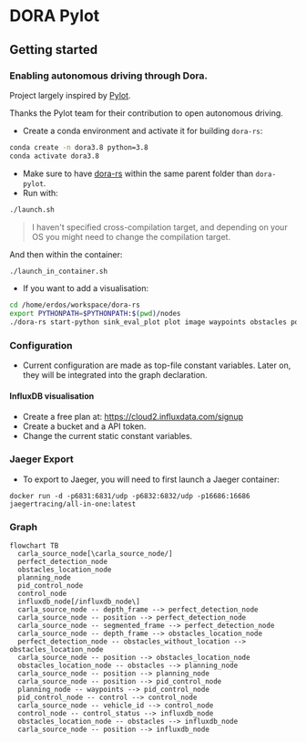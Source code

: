 # DORA Pylot
## Getting started
### Enabling autonomous driving through Dora.

Project largely inspired by [Pylot](https://github.com/erdos-project/pylot).

Thanks the Pylot team for their contribution to open autonomous driving.

- Create a conda environment and activate it for building `dora-rs`:
```bash
conda create -n dora3.8 python=3.8
conda activate dora3.8
```
- Make sure to have [dora-rs](https://github.com/futurewei-tech/dora-rs) within the same parent folder than `dora-pylot`.
- Run with:
```bash
./launch.sh
```
> I haven't specified cross-compilation target, and depending on your OS you might need to change the compilation target.

And then within the container:
```bash
./launch_in_container.sh
```

- If you want to add a visualisation:

```bash
cd /home/erdos/workspace/dora-rs
export PYTHONPATH=$PYTHONPATH:$(pwd)/nodes
./dora-rs start-python sink_eval_plot plot image waypoints obstacles pose &
```

### Configuration

- Current configuration are made as top-file constant variables. Later on, they will be integrated into the graph declaration.

#### InfluxDB visualisation

- Create a free plan at:  https://cloud2.influxdata.com/signup
- Create a bucket and a API token.
- Change the current static constant variables.

### Jaeger Export

- To export to Jaeger, you will need to first launch a Jaeger container:
```
docker run -d -p6831:6831/udp -p6832:6832/udp -p16686:16686 jaegertracing/all-in-one:latest
```

### Graph

```mermaid
flowchart TB
  carla_source_node[\carla_source_node/]
  perfect_detection_node
  obstacles_location_node
  planning_node
  pid_control_node
  control_node
  influxdb_node[/influxdb_node\]
  carla_source_node -- depth_frame --> perfect_detection_node
  carla_source_node -- position --> perfect_detection_node
  carla_source_node -- segmented_frame --> perfect_detection_node
  carla_source_node -- depth_frame --> obstacles_location_node
  perfect_detection_node -- obstacles_without_location --> obstacles_location_node
  carla_source_node -- position --> obstacles_location_node
  obstacles_location_node -- obstacles --> planning_node
  carla_source_node -- position --> planning_node
  carla_source_node -- position --> pid_control_node
  planning_node -- waypoints --> pid_control_node
  pid_control_node -- control --> control_node
  carla_source_node -- vehicle_id --> control_node
  control_node -- control_status --> influxdb_node
  obstacles_location_node -- obstacles --> influxdb_node
  carla_source_node -- position --> influxdb_node

```